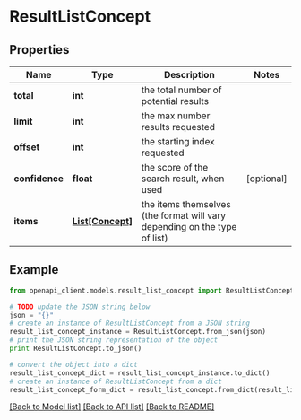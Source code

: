 # ResultListConcept


## Properties
Name | Type | Description | Notes
------------ | ------------- | ------------- | -------------
**total** | **int** | the total number of potential results | 
**limit** | **int** | the max number results requested | 
**offset** | **int** | the starting index requested | 
**confidence** | **float** | the score of the search result, when used | [optional] 
**items** | [**List[Concept]**](Concept.md) | the items themselves (the format will vary depending on the type of list) | 

## Example

```python
from openapi_client.models.result_list_concept import ResultListConcept

# TODO update the JSON string below
json = "{}"
# create an instance of ResultListConcept from a JSON string
result_list_concept_instance = ResultListConcept.from_json(json)
# print the JSON string representation of the object
print ResultListConcept.to_json()

# convert the object into a dict
result_list_concept_dict = result_list_concept_instance.to_dict()
# create an instance of ResultListConcept from a dict
result_list_concept_form_dict = result_list_concept.from_dict(result_list_concept_dict)
```
[[Back to Model list]](../README.md#documentation-for-models) [[Back to API list]](../README.md#documentation-for-api-endpoints) [[Back to README]](../README.md)


